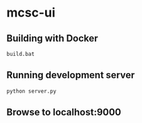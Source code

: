 # mcsc-ui

## Building with Docker
```
build.bat
```
## Running development server
```
python server.py
```
## Browse to localhost:9000
